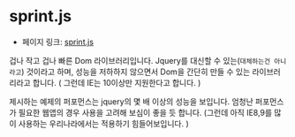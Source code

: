 # sprint.js
- 페이지 링크: [sprint.js](https://github.com/bendc/sprint)

겁나 작고 겁나 빠른 Dom 라이브러리입니다. 
Jquery를 대신할 수 있는(`대체하는건 아니라고`) 것이라고 하며, 성능을 저하하지 않으면서
Dom을 간단히 만들 수 있는 라이브러리라고 합니다. ( 그런데 IE는 10이상만 지원한다고 합니다. )

제시하는 예제의 퍼포먼스는 jquery의 몇 배 이상의 성능을 보입니다. 
엄청난 퍼포먼스가 필요한 웹앱의 경우 사용을 고려해 보심이 좋을 듯 합니다. 
(그런데 아직 IE8,9를 많이 사용하는 우리나라에서는 적용하기 힘들어보입니다. )
